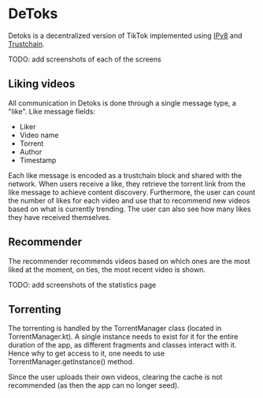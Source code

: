 # DeToks

Detoks is a decentralized version of TikTok implemented using [IPv8](https://github.com/Tribler/kotlin-ipv8) and [Trustchain](https://github.com/Tribler/kotlin-ipv8/blob/master/doc/TrustChainCommunity.md).

TODO: add screenshots of each of the screens

## Liking videos
All communication in Detoks is done through a single message type, a "like".
Like message fields:
- Liker
- Video name
- Torrent
- Author
- Timestamp

Each like message is encoded as a trustchain block and shared with the network.
When users receive a like, they retrieve the torrent link from the like message to achieve content discovery.
Furthermore, the user can count the number of likes for each video and use that to recommend new videos based on what is currently trending.
The user can also see how many likes they have received themselves.

## Recommender
The recommender recommends videos based on which ones are the most liked at the moment, on ties, the most recent video is shown.

TODO: add screenshots of the statistics page

## Torrenting
The torrenting is handled by the TorrentManager class (located in TorrentManager.kt). A single instance needs to exist for it for the entire duration of the app, as different fragments and classes interact with it. Hence why to get access to it, one needs to use TorrentManager.getInstance() method.

Since the user uploads their own videos, clearing the cache is not recommended (as then the app can no longer seed).
